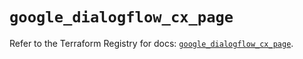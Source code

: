 # `google_dialogflow_cx_page`

Refer to the Terraform Registry for docs: [`google_dialogflow_cx_page`](https://registry.terraform.io/providers/hashicorp/google-beta/6.19.0/docs/resources/google_dialogflow_cx_page).
